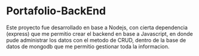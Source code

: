 # Portafolio-BackEnd
Este proyecto fue desarrollado en base a Nodejs, con cierta dependencia (express) que me permitio crear el backend en base a Javascript, en donde
pude administrar los datos con el metodo de CRUD, dentro de la base de datos de mongodb que me permitio gestionar toda la informacion.
